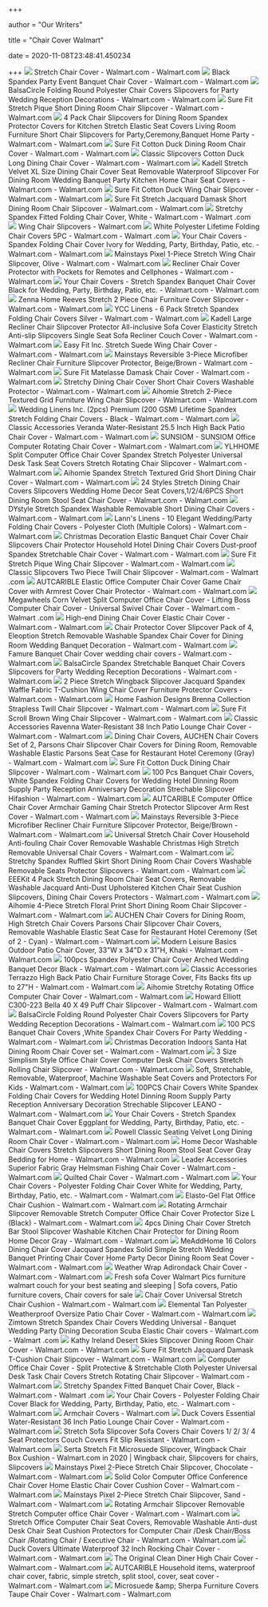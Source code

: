 +++
        
author = "Our Writers"
        
title = "Chair Cover Walmart"
        
date = 2020-11-08T23:48:41.450234
        
+++
[ ![](https://i5.walmartimages.com/asr/1de25cb2-aef7-4944-8260-6927b5de94f6_1.123033b3e51758014167aa2e25844462.jpeg?odnWidth=612&odnHeight=612&odnBg=ffffff)](https://i5.walmartimages.com/asr/1de25cb2-aef7-4944-8260-6927b5de94f6_1.123033b3e51758014167aa2e25844462.jpeg?odnWidth=612&odnHeight=612&odnBg=ffffff) Stretch Chair Cover - Walmart.com - Walmart.com
[ ![](https://i5.walmartimages.com/asr/54abedeb-b133-436d-b5a9-0605bf699c95_1.0d9ac953f4e8aee306abf02df079e971.jpeg?odnWidth=612&odnHeight=612&odnBg=ffffff)](https://i5.walmartimages.com/asr/54abedeb-b133-436d-b5a9-0605bf699c95_1.0d9ac953f4e8aee306abf02df079e971.jpeg?odnWidth=612&odnHeight=612&odnBg=ffffff) Black Spandex Party Event Banquet Chair Cover - Walmart.com - Walmart.com
[ ![](https://i5.walmartimages.com/asr/ab131231-1c42-4d7c-8d82-4df8a8046520_1.6241b15dd4015799d64467e387f0cb7c.jpeg)](https://i5.walmartimages.com/asr/ab131231-1c42-4d7c-8d82-4df8a8046520_1.6241b15dd4015799d64467e387f0cb7c.jpeg) BalsaCircle Folding Round Polyester Chair Covers Slipcovers for Party  Wedding Reception Decorations - Walmart.com - Walmart.com
[ ![](https://i5.walmartimages.com/asr/5b624e6a-fef8-4d07-8c6f-897ca5d87d93_1.320530cfc26dce543b87dd7d69d2291d.jpeg)](https://i5.walmartimages.com/asr/5b624e6a-fef8-4d07-8c6f-897ca5d87d93_1.320530cfc26dce543b87dd7d69d2291d.jpeg) Sure Fit Stretch Pique Short Dining Room Chair Slipcover - Walmart.com -  Walmart.com
[ ![](https://i5.walmartimages.com/asr/63ea1d91-0dc0-460c-85bf-af9f5eeda047_1.1622bd417a326d264adcebd3ab425220.png?odnWidth=612&odnHeight=612&odnBg=ffffff)](https://i5.walmartimages.com/asr/63ea1d91-0dc0-460c-85bf-af9f5eeda047_1.1622bd417a326d264adcebd3ab425220.png?odnWidth=612&odnHeight=612&odnBg=ffffff) 4 Pack Chair Slipcovers for Dining Room Spandex Protector Covers for  Kitchen Stretch Elastic Seat Covers Living Room Furniture Short Chair  Slipcovers for Party,Ceremony,Banquet Home Party - Walmart.com - Walmart.com
[ ![](https://i5.walmartimages.com/asr/ec8db8a9-ac83-4b47-aca6-2eddbcebdf75_1.e173542e4a6a07896649a35d32c36cae.jpeg?odnWidth=612&odnHeight=612&odnBg=ffffff)](https://i5.walmartimages.com/asr/ec8db8a9-ac83-4b47-aca6-2eddbcebdf75_1.e173542e4a6a07896649a35d32c36cae.jpeg?odnWidth=612&odnHeight=612&odnBg=ffffff) Sure Fit Cotton Duck Dining Room Chair Cover - Walmart.com - Walmart.com
[ ![](https://i5.walmartimages.com/asr/528792b2-98e4-4ba3-bac1-aee61e29a569_1.7dc2df23a1e37b088639cc8de17cc2e1.jpeg?odnWidth=612&odnHeight=612&odnBg=ffffff)](https://i5.walmartimages.com/asr/528792b2-98e4-4ba3-bac1-aee61e29a569_1.7dc2df23a1e37b088639cc8de17cc2e1.jpeg?odnWidth=612&odnHeight=612&odnBg=ffffff) Classic Slipcovers Cotton Duck Long Dining Chair Cover - Walmart.com -  Walmart.com
[ ![](https://i5.walmartimages.com/asr/044fb2dd-9d4c-46c6-87e1-3c20dc17ca9b_1.08bb2a8ed5fce762ebf0a15927e04082.jpeg?odnWidth=612&odnHeight=612&odnBg=ffffff)](https://i5.walmartimages.com/asr/044fb2dd-9d4c-46c6-87e1-3c20dc17ca9b_1.08bb2a8ed5fce762ebf0a15927e04082.jpeg?odnWidth=612&odnHeight=612&odnBg=ffffff) Kadell Stretch Velvet XL Size Dining Chair Cover Seat Removable Waterproof  Slipcover For Dining Room Wedding Banquet Party Kitchen Home Chair Seat  Covers - Walmart.com - Walmart.com
[ ![](https://i5.walmartimages.com/asr/a9e48745-b1e3-4d3d-bee5-9a3d72a0b3fc_1.f5f1e8deafb5ae759c409abdb7b26670.jpeg)](https://i5.walmartimages.com/asr/a9e48745-b1e3-4d3d-bee5-9a3d72a0b3fc_1.f5f1e8deafb5ae759c409abdb7b26670.jpeg) Sure Fit Cotton Duck Wing Chair Slipcover - Walmart.com - Walmart.com
[ ![](https://i5.walmartimages.com/asr/c5f16e2e-a4f9-457e-8849-917114079b0a_1.012ec423f0b42285fc7700bd10281595.jpeg)](https://i5.walmartimages.com/asr/c5f16e2e-a4f9-457e-8849-917114079b0a_1.012ec423f0b42285fc7700bd10281595.jpeg) Sure Fit Stretch Jacquard Damask Short Dining Room Chair Slipcover - Walmart.com  - Walmart.com
[ ![](https://i5.walmartimages.com/asr/04944344-6352-4bca-8e17-8010bee780f1_1.bd2a4ce9571486cab4b6c81d009d7d8c.jpeg?odnWidth=612&odnHeight=612&odnBg=ffffff)](https://i5.walmartimages.com/asr/04944344-6352-4bca-8e17-8010bee780f1_1.bd2a4ce9571486cab4b6c81d009d7d8c.jpeg?odnWidth=612&odnHeight=612&odnBg=ffffff) Stretchy Spandex Fitted Folding Chair Cover, White - Walmart.com - Walmart .com
[ ![](https://i5.walmartimages.com/asr/7e90248e-ea48-45e2-8f49-ecebf612b74e_1.7a059fe6f490ea4483709c9458bf6b5e.jpeg)](https://i5.walmartimages.com/asr/7e90248e-ea48-45e2-8f49-ecebf612b74e_1.7a059fe6f490ea4483709c9458bf6b5e.jpeg) Wing Chair Slipcovers - Walmart.com
[ ![](https://i5.walmartimages.com/asr/03b5a375-8a7e-41eb-8766-8a057192ed07_1.7f160b292b6d4dba268e31ed14c0e95e.jpeg?odnWidth=612&odnHeight=612&odnBg=ffffff)](https://i5.walmartimages.com/asr/03b5a375-8a7e-41eb-8766-8a057192ed07_1.7f160b292b6d4dba268e31ed14c0e95e.jpeg?odnWidth=612&odnHeight=612&odnBg=ffffff) White Polyester Lifetime Folding Chair Covers 5PC - Walmart.com - Walmart .com
[ ![](https://i5.walmartimages.com/asr/7825c8cd-2d82-4a6a-9fca-242cc42a3878_1.b2abaa61e4c42d413ecd1ab0e188f5ed.jpeg?odnWidth=612&odnHeight=612&odnBg=ffffff)](https://i5.walmartimages.com/asr/7825c8cd-2d82-4a6a-9fca-242cc42a3878_1.b2abaa61e4c42d413ecd1ab0e188f5ed.jpeg?odnWidth=612&odnHeight=612&odnBg=ffffff) Your Chair Covers - Spandex Folding Chair Cover Ivory for Wedding, Party,  Birthday, Patio, etc. - Walmart.com - Walmart.com
[ ![](https://i5.walmartimages.com/asr/67a35469-900d-42aa-a17f-23a4b6c146b3_1.6f6240e7143a32a4cd9e67b84c4a5e95.jpeg?odnWidth=612&odnHeight=612&odnBg=ffffff)](https://i5.walmartimages.com/asr/67a35469-900d-42aa-a17f-23a4b6c146b3_1.6f6240e7143a32a4cd9e67b84c4a5e95.jpeg?odnWidth=612&odnHeight=612&odnBg=ffffff) Mainstays Pixel 1-Piece Stretch Wing Chair Slipcover, Olive - Walmart.com -  Walmart.com
[ ![](https://i5.walmartimages.com/asr/879e671c-d05f-4477-b704-37a53f5ff007_1.2cb05b9b98e710e7e3e9eed3c9670f19.jpeg?odnWidth=612&odnHeight=612&odnBg=ffffff)](https://i5.walmartimages.com/asr/879e671c-d05f-4477-b704-37a53f5ff007_1.2cb05b9b98e710e7e3e9eed3c9670f19.jpeg?odnWidth=612&odnHeight=612&odnBg=ffffff) Recliner Chair Cover Protector with Pockets for Remotes and Cellphones -  Walmart.com - Walmart.com
[ ![](https://i5.walmartimages.com/asr/6ae8d0cb-5ba1-4caa-9b72-bcb37ce9bb71_1.5c6bc155b986e22d89bcf3e73306306c.jpeg?odnWidth=612&odnHeight=612&odnBg=ffffff)](https://i5.walmartimages.com/asr/6ae8d0cb-5ba1-4caa-9b72-bcb37ce9bb71_1.5c6bc155b986e22d89bcf3e73306306c.jpeg?odnWidth=612&odnHeight=612&odnBg=ffffff) Your Chair Covers - Stretch Spandex Banquet Chair Cover Black for Wedding,  Party, Birthday, Patio, etc. - Walmart.com - Walmart.com
[ ![](https://i5.walmartimages.com/asr/1b9966cd-59d9-49f3-a1a2-b40761346e69_1.ff60b4d0e7931ef951216a6940495d9a.jpeg?odnWidth=612&odnHeight=612&odnBg=ffffff)](https://i5.walmartimages.com/asr/1b9966cd-59d9-49f3-a1a2-b40761346e69_1.ff60b4d0e7931ef951216a6940495d9a.jpeg?odnWidth=612&odnHeight=612&odnBg=ffffff) Zenna Home Reeves Stretch 2 Piece Chair Furniture Cover Slipcover - Walmart.com  - Walmart.com
[ ![](https://i5.walmartimages.com/asr/47cb3635-59f4-47a7-81c4-b86ca597942d_1.1279b071946eacb7d085afd9efa0c6a8.jpeg?odnWidth=612&odnHeight=612&odnBg=ffffff)](https://i5.walmartimages.com/asr/47cb3635-59f4-47a7-81c4-b86ca597942d_1.1279b071946eacb7d085afd9efa0c6a8.jpeg?odnWidth=612&odnHeight=612&odnBg=ffffff) YCC Linens - 6 Pack Stretch Spandex Folding Chair Covers Silver - Walmart.com  - Walmart.com
[ ![](https://i5.walmartimages.com/asr/b48bd899-7d08-45fa-bc2a-37e03ab3dbf7_1.6884b94433bd51dafa3a4bdfb6d3bb23.jpeg?odnWidth=612&odnHeight=612&odnBg=ffffff)](https://i5.walmartimages.com/asr/b48bd899-7d08-45fa-bc2a-37e03ab3dbf7_1.6884b94433bd51dafa3a4bdfb6d3bb23.jpeg?odnWidth=612&odnHeight=612&odnBg=ffffff) Kadell Large Recliner Chair Slipcover Protector All-inclusive Sofa Cover  Elasticity Stretch Anti-slip Slipcovers Single Seat Sofa Recliner Couch  Cover - Walmart.com - Walmart.com
[ ![](https://i5.walmartimages.com/asr/56def5f2-7f2a-4178-b982-bd83a0a2f01d_1.812bd90f794a2512b44f7fdeaea819a1.jpeg?odnWidth=612&odnHeight=612&odnBg=ffffff)](https://i5.walmartimages.com/asr/56def5f2-7f2a-4178-b982-bd83a0a2f01d_1.812bd90f794a2512b44f7fdeaea819a1.jpeg?odnWidth=612&odnHeight=612&odnBg=ffffff) Easy Fit Inc. Stretch Suede Wing Chair Cover - Walmart.com - Walmart.com
[ ![](https://i5.walmartimages.com/asr/087541f6-b16d-4966-8a36-13e1f228f5e7_1.9b30a397962527fa3de848c9f96ecc65.jpeg)](https://i5.walmartimages.com/asr/087541f6-b16d-4966-8a36-13e1f228f5e7_1.9b30a397962527fa3de848c9f96ecc65.jpeg) Mainstays Reversible 3-Piece Microfiber Recliner Chair Furniture Slipcover  Protector, Beige/Brown - Walmart.com - Walmart.com
[ ![](https://i5.walmartimages.com/asr/da6431ac-d873-4d60-ad33-447b6e8a0f61_1.734e97e5040e141fe23866c8c4e7d160.jpeg?odnWidth=612&odnHeight=612&odnBg=ffffff)](https://i5.walmartimages.com/asr/da6431ac-d873-4d60-ad33-447b6e8a0f61_1.734e97e5040e141fe23866c8c4e7d160.jpeg?odnWidth=612&odnHeight=612&odnBg=ffffff) Sure Fit Matelasse Damask Chair Cover - Walmart.com - Walmart.com
[ ![](https://i5.walmartimages.com/asr/adb00e7b-86e9-4c32-9db7-2a1b91cd6199_1.897c600212615c4703541865457c9071.jpeg?odnWidth=612&odnHeight=612&odnBg=ffffff)](https://i5.walmartimages.com/asr/adb00e7b-86e9-4c32-9db7-2a1b91cd6199_1.897c600212615c4703541865457c9071.jpeg?odnWidth=612&odnHeight=612&odnBg=ffffff) Stretchy Dining Chair Cover Short Chair Covers Washable Protector - Walmart.com  - Walmart.com
[ ![](https://i5.walmartimages.com/asr/1254cdb1-ea52-4fd7-98e6-fb39a17a73cd.3ad0fa5d171b6ba6aba563794078c4cd.jpeg?odnWidth=612&odnHeight=612&odnBg=ffffff)](https://i5.walmartimages.com/asr/1254cdb1-ea52-4fd7-98e6-fb39a17a73cd.3ad0fa5d171b6ba6aba563794078c4cd.jpeg?odnWidth=612&odnHeight=612&odnBg=ffffff) Aihomie Stretch 2-Piece Textured Grid Furniture Wing Chair Slipcover -  Walmart.com - Walmart.com
[ ![](https://i5.walmartimages.com/asr/bdd4fc51-a138-4c2c-85ab-c89d072e2aec_1.24271dbe2c65efacc4ed7e0c5238ac8f.jpeg?odnWidth=612&odnHeight=612&odnBg=ffffff)](https://i5.walmartimages.com/asr/bdd4fc51-a138-4c2c-85ab-c89d072e2aec_1.24271dbe2c65efacc4ed7e0c5238ac8f.jpeg?odnWidth=612&odnHeight=612&odnBg=ffffff) Wedding Linens Inc. (2pcs) Premium (200 GSM) Lifetime Spandex Stretch  Folding Chair Covers - Black - Walmart.com - Walmart.com
[ ![](https://i5.walmartimages.com/asr/ff484ec7-04c2-46d6-810a-06b02090a267.4ab2e7f544ff5f4de340d3528bffd96b.jpeg?odnWidth=612&odnHeight=612&odnBg=ffffff)](https://i5.walmartimages.com/asr/ff484ec7-04c2-46d6-810a-06b02090a267.4ab2e7f544ff5f4de340d3528bffd96b.jpeg?odnWidth=612&odnHeight=612&odnBg=ffffff) Classic Accessories Veranda Water-Resistant 25.5 Inch High Back Patio Chair  Cover - Walmart.com - Walmart.com
[ ![](https://i5.walmartimages.com/asr/ed44cec1-b2f7-46ee-a9b6-afc30d44639e.cf627b48a447281ee313cdac3b417b74.jpeg?odnWidth=612&odnHeight=612&odnBg=ffffff)](https://i5.walmartimages.com/asr/ed44cec1-b2f7-46ee-a9b6-afc30d44639e.cf627b48a447281ee313cdac3b417b74.jpeg?odnWidth=612&odnHeight=612&odnBg=ffffff) SUNSIOM - SUNSIOM Office Computer Rotating Chair Cover - Walmart.com -  Walmart.com
[ ![](https://i5.walmartimages.com/asr/fd59d54a-e8f7-4ee5-b04c-d0a4a2eb4d01.1d63563cdcfc566b0881533d1fd8d36c.jpeg?odnWidth=612&odnHeight=612&odnBg=ffffff)](https://i5.walmartimages.com/asr/fd59d54a-e8f7-4ee5-b04c-d0a4a2eb4d01.1d63563cdcfc566b0881533d1fd8d36c.jpeg?odnWidth=612&odnHeight=612&odnBg=ffffff) YLHHOME Split Computer Office Chair Cover Spandex Stretch Polyester  Universal Desk Task Seat Covers Stretch Rotating Chair Slipcover - Walmart.com  - Walmart.com
[ ![](https://i5.walmartimages.com/asr/c06d6327-f4af-4ec1-a21b-d8095fe28e85.58dcbb89e199f2c89845c5cc039c0ad5.jpeg?odnWidth=612&odnHeight=612&odnBg=ffffff)](https://i5.walmartimages.com/asr/c06d6327-f4af-4ec1-a21b-d8095fe28e85.58dcbb89e199f2c89845c5cc039c0ad5.jpeg?odnWidth=612&odnHeight=612&odnBg=ffffff) Aihomie Spandex Stretch Textured Grid Short Dining Chair Cover - Walmart.com  - Walmart.com
[ ![](https://i5.walmartimages.com/asr/af638491-af88-4e56-a52d-2d689b7bce8f.e3c84946c631c8c002a5c29ab5ade694.jpeg?odnWidth=612&odnHeight=612&odnBg=ffffff)](https://i5.walmartimages.com/asr/af638491-af88-4e56-a52d-2d689b7bce8f.e3c84946c631c8c002a5c29ab5ade694.jpeg?odnWidth=612&odnHeight=612&odnBg=ffffff) 24 Styles Stretch Dining Chair Covers Slipcovers Wedding Home Decor Seat  Covers,1/2/4/6PCS Short Dining Room Stool Seat Chair Cover - Walmart.com -  Walmart.com
[ ![](https://i5.walmartimages.com/asr/a544ddc1-c48b-4ee7-83f5-7732b8d9b677.23a017e22b9d1130b2a67ae92f8567bf.jpeg?odnWidth=612&odnHeight=612&odnBg=ffffff)](https://i5.walmartimages.com/asr/a544ddc1-c48b-4ee7-83f5-7732b8d9b677.23a017e22b9d1130b2a67ae92f8567bf.jpeg?odnWidth=612&odnHeight=612&odnBg=ffffff) DYstyle Stretch Spandex Washable Removable Short Dining Chair Covers -  Walmart.com - Walmart.com
[ ![](https://i5.walmartimages.com/asr/67226aa3-c909-4fba-9d3d-aeaa51614718.29ad7d7efe776a8ccf397f079d6e8aac.jpeg?odnWidth=612&odnHeight=612&odnBg=ffffff)](https://i5.walmartimages.com/asr/67226aa3-c909-4fba-9d3d-aeaa51614718.29ad7d7efe776a8ccf397f079d6e8aac.jpeg?odnWidth=612&odnHeight=612&odnBg=ffffff) Lann's Linens - 10 Elegant Wedding/Party Folding Chair Covers - Polyester  Cloth (Multiple Colors) - Walmart.com - Walmart.com
[ ![](https://i5.walmartimages.com/asr/91b96156-48cd-4ba5-93f9-9c0bbb4a5946_1.e64a828454ffa5f41c5d377ea8c1ab49.jpeg?odnWidth=612&odnHeight=612&odnBg=ffffff)](https://i5.walmartimages.com/asr/91b96156-48cd-4ba5-93f9-9c0bbb4a5946_1.e64a828454ffa5f41c5d377ea8c1ab49.jpeg?odnWidth=612&odnHeight=612&odnBg=ffffff) Christmas Decoration Elastic Banquet Chair Cover Chair Slipcovers Chair  Protector Household Hotel Dining Chair Covers Dust-proof Spandex  Stretchable Chair Cover - Walmart.com - Walmart.com
[ ![](https://i5.walmartimages.com/asr/70154e57-82f7-4c9d-9379-f4d4b16152be_1.d050abba4ab056dd43e51808fc389fde.jpeg?odnWidth=612&odnHeight=612&odnBg=ffffff)](https://i5.walmartimages.com/asr/70154e57-82f7-4c9d-9379-f4d4b16152be_1.d050abba4ab056dd43e51808fc389fde.jpeg?odnWidth=612&odnHeight=612&odnBg=ffffff) Sure Fit Stretch Pique Wing Chair Slipcover - Walmart.com - Walmart.com
[ ![](https://i5.walmartimages.com/asr/468f0a6a-d798-4ace-99c9-92cc7f48c904_1.7f95464895d4bc0c65a067b61d63953f.jpeg?odnWidth=612&odnHeight=612&odnBg=ffffff)](https://i5.walmartimages.com/asr/468f0a6a-d798-4ace-99c9-92cc7f48c904_1.7f95464895d4bc0c65a067b61d63953f.jpeg?odnWidth=612&odnHeight=612&odnBg=ffffff) Classic Slipcovers Two Piece Twill Chair Slipcover - Walmart.com - Walmart .com
[ ![](https://i5.walmartimages.com/asr/28a9c94c-3ef8-4169-ae72-c6a3824a8666_1.35e687140008892551def78ceaeb19d3.jpeg?odnWidth=612&odnHeight=612&odnBg=ffffff)](https://i5.walmartimages.com/asr/28a9c94c-3ef8-4169-ae72-c6a3824a8666_1.35e687140008892551def78ceaeb19d3.jpeg?odnWidth=612&odnHeight=612&odnBg=ffffff) AUTCARIBLE Elastic Office Computer Chair Cover Game Chair Cover with  Armrest Cover Chair Protector - Walmart.com - Walmart.com
[ ![](https://i5.walmartimages.com/asr/65f08ad8-62d1-4979-b920-6298bdb26aa1.6d4013113bf4a9e4397ef3f1824efacd.jpeg?odnWidth=612&odnHeight=612&odnBg=ffffff)](https://i5.walmartimages.com/asr/65f08ad8-62d1-4979-b920-6298bdb26aa1.6d4013113bf4a9e4397ef3f1824efacd.jpeg?odnWidth=612&odnHeight=612&odnBg=ffffff) Megawheels Corn Velvet Split Computer Office Chair Cover - Lifting Boss  Computer Chair Cover - Universal Swivel Chair Cover - Walmart.com - Walmart .com
[ ![](https://i5.walmartimages.com/asr/17aa6509-fd0c-47b5-bb92-9a19a216949f.458b763b8e86ee92ee8ca7599dd800cc.jpeg?odnWidth=612&odnHeight=612&odnBg=ffffff)](https://i5.walmartimages.com/asr/17aa6509-fd0c-47b5-bb92-9a19a216949f.458b763b8e86ee92ee8ca7599dd800cc.jpeg?odnWidth=612&odnHeight=612&odnBg=ffffff) High-end Dining Chair Cover Elastic Chair Cover - Walmart.com - Walmart.com
[ ![](https://i5.walmartimages.com/asr/5a74dd9b-3c89-44c8-9a2c-904b7accce13_1.9e11bf38b9e85231c217b07f2f4c90f1.jpeg?odnWidth=612&odnHeight=612&odnBg=ffffff)](https://i5.walmartimages.com/asr/5a74dd9b-3c89-44c8-9a2c-904b7accce13_1.9e11bf38b9e85231c217b07f2f4c90f1.jpeg?odnWidth=612&odnHeight=612&odnBg=ffffff) Chair Protector Cover Slipcover Pack of 4, Eleoption Stretch Removable  Washable Spandex Chair Cover for Dining Room Wedding Banquet Decoration -  Walmart.com - Walmart.com
[ ![](https://i5.walmartimages.com/asr/1c6bb786-f4d5-464a-a38c-b995f9a69327_1.e5d4a44dfbcd60735705ffedf9b75fd1.jpeg?odnWidth=612&odnHeight=612&odnBg=ffffff)](https://i5.walmartimages.com/asr/1c6bb786-f4d5-464a-a38c-b995f9a69327_1.e5d4a44dfbcd60735705ffedf9b75fd1.jpeg?odnWidth=612&odnHeight=612&odnBg=ffffff) Famure Banquet Chair Cover wedding chair covers - Walmart.com - Walmart.com
[ ![](https://i5.walmartimages.com/asr/a5aeecb1-d268-4ed5-8e53-56baeaa53f48_1.b1882bc10a90649dfa06d7481fbca58b.jpeg?odnWidth=612&odnHeight=612&odnBg=ffffff)](https://i5.walmartimages.com/asr/a5aeecb1-d268-4ed5-8e53-56baeaa53f48_1.b1882bc10a90649dfa06d7481fbca58b.jpeg?odnWidth=612&odnHeight=612&odnBg=ffffff) BalsaCircle Spandex Stretchable Banquet Chair Covers Slipcovers for Party  Wedding Reception Decorations - Walmart.com - Walmart.com
[ ![](https://i5.walmartimages.com/asr/c699d003-e7b1-43a8-a9b0-f997c97f8cff_1.b968c8f1d439efd017374bc536767f36.jpeg?odnWidth=612&odnHeight=612&odnBg=ffffff)](https://i5.walmartimages.com/asr/c699d003-e7b1-43a8-a9b0-f997c97f8cff_1.b968c8f1d439efd017374bc536767f36.jpeg?odnWidth=612&odnHeight=612&odnBg=ffffff) 2 Piece Stretch Wingback Slipcover Jacquard Spandex Waffle Fabric T-Cushion  Wing Chair Cover Furniture Protector Covers - Walmart.com - Walmart.com
[ ![](https://i5.walmartimages.com/asr/8f7fbd73-3534-42c2-ad07-3cc56c49ca6e_1.a829d8b63b7364775f67058a8b2b6ff8.jpeg?odnWidth=612&odnHeight=612&odnBg=ffffff)](https://i5.walmartimages.com/asr/8f7fbd73-3534-42c2-ad07-3cc56c49ca6e_1.a829d8b63b7364775f67058a8b2b6ff8.jpeg?odnWidth=612&odnHeight=612&odnBg=ffffff) Home Fashion Designs Brenna Collection Strapless Twill Chair Slipcover -  Walmart.com - Walmart.com
[ ![](https://i5.walmartimages.com/asr/569e4e7b-4415-4e37-afeb-da13e6d38234_1.5d4e36ec5a32bed985543cc4258a99b9.jpeg)](https://i5.walmartimages.com/asr/569e4e7b-4415-4e37-afeb-da13e6d38234_1.5d4e36ec5a32bed985543cc4258a99b9.jpeg) Sure Fit Scroll Brown Wing Chair Slipcover - Walmart.com - Walmart.com
[ ![](https://i5.walmartimages.com/asr/18edf2c3-277b-41ea-a1f7-b7388fe81bd9_1.d9ae558a7cb79517ddc8c9dd136b6307.jpeg)](https://i5.walmartimages.com/asr/18edf2c3-277b-41ea-a1f7-b7388fe81bd9_1.d9ae558a7cb79517ddc8c9dd136b6307.jpeg) Classic Accessories Ravenna Water-Resistant 38 Inch Patio Lounge Chair Cover  - Walmart.com - Walmart.com
[ ![](https://i5.walmartimages.com/asr/0f768863-2f62-4f3f-b58d-2a177098943f_1.c094b7413249606d975ae3ff7f3c3c16.jpeg?odnWidth=612&odnHeight=612&odnBg=ffffff)](https://i5.walmartimages.com/asr/0f768863-2f62-4f3f-b58d-2a177098943f_1.c094b7413249606d975ae3ff7f3c3c16.jpeg?odnWidth=612&odnHeight=612&odnBg=ffffff) Dining Chair Covers, AUCHEN Chair Covers Set of 2, Parsons Chair Slipcover  Chair Covers for Dining Room, Removable Washable Elastic Parsons Seat Case  for Restaurant Hotel Ceremony (Gray) - Walmart.com - Walmart.com
[ ![](https://i5.walmartimages.com/asr/6280b003-96b9-449a-9715-1378d269d8c6_1.a0e913ee4ddd874e46156677be46cd2b.jpeg?odnWidth=612&odnHeight=612&odnBg=ffffff)](https://i5.walmartimages.com/asr/6280b003-96b9-449a-9715-1378d269d8c6_1.a0e913ee4ddd874e46156677be46cd2b.jpeg?odnWidth=612&odnHeight=612&odnBg=ffffff) Sure Fit Cotton Duck Dining Chair Slipcover - Walmart.com - Walmart.com
[ ![](https://i5.walmartimages.com/asr/62cc3a25-280c-471b-9826-ae73d0e4ee34.3b7c5c767615bb52aa5f077ceda2d74a.jpeg?odnWidth=612&odnHeight=612&odnBg=ffffff)](https://i5.walmartimages.com/asr/62cc3a25-280c-471b-9826-ae73d0e4ee34.3b7c5c767615bb52aa5f077ceda2d74a.jpeg?odnWidth=612&odnHeight=612&odnBg=ffffff) 100 Pcs Banquet Chair Covers, White Spandex Folding Chair Covers for  Wedding Hotel Dinning Room Supply Party Reception Anniversary Decoration  Strechable Slipcover Hifashion - Walmart.com - Walmart.com
[ ![](https://i5.walmartimages.com/asr/55e9bd58-38af-4a71-bc0b-daf7907a8dfe.901e27147003f39d708cb791858d434d.jpeg?odnWidth=612&odnHeight=612&odnBg=ffffff)](https://i5.walmartimages.com/asr/55e9bd58-38af-4a71-bc0b-daf7907a8dfe.901e27147003f39d708cb791858d434d.jpeg?odnWidth=612&odnHeight=612&odnBg=ffffff) AUTCARIBLE Computer Office Chair Cover Armchair Gaming Chair Stretch  Protector Slipcover Arm Rest Cover - Walmart.com - Walmart.com
[ ![](https://i5.walmartimages.com/asr/f8310392-b872-4951-95de-8670e3947b9a_1.6120d2c3872d05b105ddebb030061005.jpeg)](https://i5.walmartimages.com/asr/f8310392-b872-4951-95de-8670e3947b9a_1.6120d2c3872d05b105ddebb030061005.jpeg) Mainstays Reversible 3-Piece Microfiber Recliner Chair Furniture Slipcover  Protector, Beige/Brown - Walmart.com - Walmart.com
[ ![](https://i5.walmartimages.com/asr/6fa3f92b-105d-4ea1-9245-f71b50f02a7e.b7385ed1d48d37f57e40b645f0bbf9b7.jpeg?odnWidth=612&odnHeight=612&odnBg=ffffff)](https://i5.walmartimages.com/asr/6fa3f92b-105d-4ea1-9245-f71b50f02a7e.b7385ed1d48d37f57e40b645f0bbf9b7.jpeg?odnWidth=612&odnHeight=612&odnBg=ffffff) Universal Stretch Chair Cover Household Anti-fouling Chair Cover Removable  Washable Christmas High Stretch Removable Universal Chair Covers - Walmart.com  - Walmart.com
[ ![](https://i5.walmartimages.com/asr/79c478b5-1ecc-4e1f-96da-ecdfee626c97_1.985bdc96026ebc255ffa535a4f0c0405.jpeg?odnWidth=612&odnHeight=612&odnBg=ffffff)](https://i5.walmartimages.com/asr/79c478b5-1ecc-4e1f-96da-ecdfee626c97_1.985bdc96026ebc255ffa535a4f0c0405.jpeg?odnWidth=612&odnHeight=612&odnBg=ffffff) Stretchy Spandex Ruffled Skirt Short Dining Room Chair Covers Washable  Removable Seats Protector Slipcovers - Walmart.com - Walmart.com
[ ![](https://i5.walmartimages.com/asr/3cbd4ae8-c84c-431e-b0f4-de7b828a6ff5.91a844199d9b36c8b53ed45eba5aa110.jpeg?odnWidth=612&odnHeight=612&odnBg=ffffff)](https://i5.walmartimages.com/asr/3cbd4ae8-c84c-431e-b0f4-de7b828a6ff5.91a844199d9b36c8b53ed45eba5aa110.jpeg?odnWidth=612&odnHeight=612&odnBg=ffffff) EEEKit 4 Pack Stretch Dining Room Chair Seat Covers, Removable Washable  Jacquard Anti-Dust Upholstered Kitchen Chair Seat Cushion Slipcovers,  Dining Chair Covers Protectors - Walmart.com - Walmart.com
[ ![](https://i5.walmartimages.com/asr/84f6b053-c3f6-491d-8837-7ef44eec1e97.32a6564e91c763ff46fc94c93d7afe28.jpeg?odnWidth=612&odnHeight=612&odnBg=ffffff)](https://i5.walmartimages.com/asr/84f6b053-c3f6-491d-8837-7ef44eec1e97.32a6564e91c763ff46fc94c93d7afe28.jpeg?odnWidth=612&odnHeight=612&odnBg=ffffff) Aihomie 4-Piece Stretch Floral Print Short Dining Room Chair Slipcover -  Walmart.com - Walmart.com
[ ![](https://i5.walmartimages.com/asr/09dd359c-b93f-4405-a2ff-d1877fc9f7e6_1.b4f3915091bd9c57c3f2e09e45fca949.jpeg?odnWidth=612&odnHeight=612&odnBg=ffffff)](https://i5.walmartimages.com/asr/09dd359c-b93f-4405-a2ff-d1877fc9f7e6_1.b4f3915091bd9c57c3f2e09e45fca949.jpeg?odnWidth=612&odnHeight=612&odnBg=ffffff) AUCHEN Chair Covers for Dining Room, High Stretch Chair Covers Parsons Chair  Slipcover Chair Covers, Removable Washable Elastic Seat Case for Restaurant  Hotel Ceremony (Set of 2 - Cyan) - Walmart.com - Walmart.com
[ ![](https://i5.walmartimages.com/asr/f63e67ec-ce00-4ff2-a6cc-46e42e0a3598.5fa51d3a6dc35bed6031031f4bed7898.jpeg?odnWidth=612&odnHeight=612&odnBg=ffffff)](https://i5.walmartimages.com/asr/f63e67ec-ce00-4ff2-a6cc-46e42e0a3598.5fa51d3a6dc35bed6031031f4bed7898.jpeg?odnWidth=612&odnHeight=612&odnBg=ffffff) Modern Leisure Basics Outdoor Patio Chair Cover, 33"W x 34"D x 31"H, Khaki  - Walmart.com - Walmart.com
[ ![](https://i5.walmartimages.com/asr/50476404-31c0-4abd-b57a-a731378f65d3_1.3ea2d787db2ca4418b8c1b1b4b3ce702.jpeg?odnWidth=612&odnHeight=612&odnBg=ffffff)](https://i5.walmartimages.com/asr/50476404-31c0-4abd-b57a-a731378f65d3_1.3ea2d787db2ca4418b8c1b1b4b3ce702.jpeg?odnWidth=612&odnHeight=612&odnBg=ffffff) 100pcs Spandex Polyester Chair Cover Arched Wedding Banquet Decor Black -  Walmart.com - Walmart.com
[ ![](https://i5.walmartimages.com/asr/ea70ef9c-6fc6-48ed-bd66-345f6ca6d852_1.fedf4ce1da04c24665f93f2c8eb58d2f.jpeg?odnWidth=612&odnHeight=612&odnBg=ffffff)](https://i5.walmartimages.com/asr/ea70ef9c-6fc6-48ed-bd66-345f6ca6d852_1.fedf4ce1da04c24665f93f2c8eb58d2f.jpeg?odnWidth=612&odnHeight=612&odnBg=ffffff) Classic Accessories Terrazzo High Back Patio Chair Furniture Storage Cover,  Fits Backs fits up to 27"H - Walmart.com - Walmart.com
[ ![](https://i5.walmartimages.com/asr/71ea39db-f96b-4a0a-84dd-a924f01dc4c7.89fdacc246e76eb304eaad276588ef49.jpeg?odnWidth=612&odnHeight=612&odnBg=ffffff)](https://i5.walmartimages.com/asr/71ea39db-f96b-4a0a-84dd-a924f01dc4c7.89fdacc246e76eb304eaad276588ef49.jpeg?odnWidth=612&odnHeight=612&odnBg=ffffff) Aihomie Stretchy Rotating Office Computer Chair Cover - Walmart.com -  Walmart.com
[ ![](https://i5.walmartimages.com/asr/3df102cf-63a0-4396-ba2b-1f81699c7416_1.792d60ee02d58c2ecdc18f9d2a27fff7.jpeg?odnWidth=612&odnHeight=612&odnBg=ffffff)](https://i5.walmartimages.com/asr/3df102cf-63a0-4396-ba2b-1f81699c7416_1.792d60ee02d58c2ecdc18f9d2a27fff7.jpeg?odnWidth=612&odnHeight=612&odnBg=ffffff) Howard Elliott C300-223 Bella 40 X 49 Puff Chair Slipcover - Walmart.com -  Walmart.com
[ ![](https://i5.walmartimages.com/asr/cbed3085-7d01-4385-adab-828d6e68997e_1.bafc1738eb7eb46d98333f49a1f9b051.jpeg?odnWidth=612&odnHeight=612&odnBg=ffffff)](https://i5.walmartimages.com/asr/cbed3085-7d01-4385-adab-828d6e68997e_1.bafc1738eb7eb46d98333f49a1f9b051.jpeg?odnWidth=612&odnHeight=612&odnBg=ffffff) BalsaCircle Folding Round Polyester Chair Covers Slipcovers for Party  Wedding Reception Decorations - Walmart.com - Walmart.com
[ ![](https://i5.walmartimages.com/asr/370a20ac-018b-4721-8a8a-d2e1354753ad_1.1f2776f4c027bf4ac08c77ac4d4c88d6.jpeg)](https://i5.walmartimages.com/asr/370a20ac-018b-4721-8a8a-d2e1354753ad_1.1f2776f4c027bf4ac08c77ac4d4c88d6.jpeg) 100 PCS Banquet Chair Covers ,White Spandex Chair Covers For Party Wedding  - Walmart.com - Walmart.com
[ ![](https://i5.walmartimages.com/asr/a46a9e79-3db4-4edf-8fc8-cdab14fa5dbd_1.0c7cdb905eff9c5f619ca66eef95097a.jpeg?odnWidth=612&odnHeight=612&odnBg=ffffff)](https://i5.walmartimages.com/asr/a46a9e79-3db4-4edf-8fc8-cdab14fa5dbd_1.0c7cdb905eff9c5f619ca66eef95097a.jpeg?odnWidth=612&odnHeight=612&odnBg=ffffff) Christmas Decoration Indoors Santa Hat Dining Room Chair Cover set - Walmart.com  - Walmart.com
[ ![](https://i5.walmartimages.com/asr/307a1723-6425-49d5-9b92-96dfe75611fd.0fa680c023a8eb90979e0e5e0bf434c3.jpeg?odnWidth=612&odnHeight=612&odnBg=ffffff)](https://i5.walmartimages.com/asr/307a1723-6425-49d5-9b92-96dfe75611fd.0fa680c023a8eb90979e0e5e0bf434c3.jpeg?odnWidth=612&odnHeight=612&odnBg=ffffff) 3 Size Simplism Style Office Chair Cover Computer Desk Chair Covers Stretch  Rolling Chair Slipcover - Walmart.com - Walmart.com
[ ![](https://i5.walmartimages.com/asr/7a5f4681-2e79-4a71-8bdc-c584703bfbf3_1.bc445aa9deeeb2a4a9cb776bece1e10d.jpeg?odnWidth=612&odnHeight=612&odnBg=ffffff)](https://i5.walmartimages.com/asr/7a5f4681-2e79-4a71-8bdc-c584703bfbf3_1.bc445aa9deeeb2a4a9cb776bece1e10d.jpeg?odnWidth=612&odnHeight=612&odnBg=ffffff) Soft, Stretchable, Removable, Waterproof, Machine Washable Seat Covers and  Protectors For Kids - Walmart.com - Walmart.com
[ ![](https://i5.walmartimages.com/asr/b2c6e44d-c971-4298-b101-c3ae1fe01ed1_1.0397f6f7351286596af47e61160488a3.jpeg?odnWidth=612&odnHeight=612&odnBg=ffffff)](https://i5.walmartimages.com/asr/b2c6e44d-c971-4298-b101-c3ae1fe01ed1_1.0397f6f7351286596af47e61160488a3.jpeg?odnWidth=612&odnHeight=612&odnBg=ffffff) 100PCS Chair Covers White Spandex Folding Chair Covers for Wedding Hotel  Dinning Room Supply Party Reception Anniversary Decoration Strechable  Slipcover LEANO - Walmart.com - Walmart.com
[ ![](https://i5.walmartimages.com/asr/4d6ce279-5925-4a98-8629-bf74f1b400b4_1.5fa1ca193d540c031b477b00cd57b110.jpeg?odnWidth=612&odnHeight=612&odnBg=ffffff)](https://i5.walmartimages.com/asr/4d6ce279-5925-4a98-8629-bf74f1b400b4_1.5fa1ca193d540c031b477b00cd57b110.jpeg?odnWidth=612&odnHeight=612&odnBg=ffffff) Your Chair Covers - Stretch Spandex Banquet Chair Cover Eggplant for  Wedding, Party, Birthday, Patio, etc. - Walmart.com - Walmart.com
[ ![](https://i5.walmartimages.com/asr/593a625d-5931-463b-abc4-dd528628e4ea.f211383ad5bdf6505f66078332dda1e7.jpeg?odnWidth=612&odnHeight=612&odnBg=ffffff)](https://i5.walmartimages.com/asr/593a625d-5931-463b-abc4-dd528628e4ea.f211383ad5bdf6505f66078332dda1e7.jpeg?odnWidth=612&odnHeight=612&odnBg=ffffff) Powell Classic Seating Velvet Long Dining Room Chair Cover - Walmart.com -  Walmart.com
[ ![](https://i5.walmartimages.com/asr/44fb643c-23a7-482a-bd5e-ac6797e42a94.46a2a2311bbcb4fa2820765fcd9f58cb.jpeg?odnWidth=612&odnHeight=612&odnBg=ffffff)](https://i5.walmartimages.com/asr/44fb643c-23a7-482a-bd5e-ac6797e42a94.46a2a2311bbcb4fa2820765fcd9f58cb.jpeg?odnWidth=612&odnHeight=612&odnBg=ffffff) Home Decor Washable Chair Covers Stretch Slipcovers Short Dining Room Stool  Seat Cover Gray Bedding for Home - Walmart.com - Walmart.com
[ ![](https://i5.walmartimages.com/asr/b94aadfe-3652-4adf-b4da-4e15333ee12f_1.e413c67e05f70bc8ce658fd742e23431.jpeg?odnWidth=612&odnHeight=612&odnBg=ffffff)](https://i5.walmartimages.com/asr/b94aadfe-3652-4adf-b4da-4e15333ee12f_1.e413c67e05f70bc8ce658fd742e23431.jpeg?odnWidth=612&odnHeight=612&odnBg=ffffff) Leader Accessories Superior Fabric Gray Helmsman Fishing Chair Cover -  Walmart.com - Walmart.com
[ ![](https://i5.walmartimages.com/asr/acf0f07c-5567-4464-bbbc-79a21d776c2c_1.e22b3f9b96fb19c1b41033252a08f7c4.jpeg?odnWidth=612&odnHeight=612&odnBg=ffffff)](https://i5.walmartimages.com/asr/acf0f07c-5567-4464-bbbc-79a21d776c2c_1.e22b3f9b96fb19c1b41033252a08f7c4.jpeg?odnWidth=612&odnHeight=612&odnBg=ffffff) Quilted Chair Cover - Walmart.com - Walmart.com
[ ![](https://i5.walmartimages.com/asr/2c9f63f9-be0e-453a-8cfa-c778c5a8c81c_1.dd7d3470da589b657309ea45f60668aa.jpeg?odnWidth=612&odnHeight=612&odnBg=ffffff)](https://i5.walmartimages.com/asr/2c9f63f9-be0e-453a-8cfa-c778c5a8c81c_1.dd7d3470da589b657309ea45f60668aa.jpeg?odnWidth=612&odnHeight=612&odnBg=ffffff) Your Chair Covers - Polyester Folding Chair Cover White for Wedding, Party,  Birthday, Patio, etc. - Walmart.com - Walmart.com
[ ![](https://i5.walmartimages.com/asr/2c828a43-7858-479d-9677-02a01edc6562_1.e58aca1bc35a2818aa3d6daac2af6abc.jpeg?odnWidth=612&odnHeight=612&odnBg=ffffff)](https://i5.walmartimages.com/asr/2c828a43-7858-479d-9677-02a01edc6562_1.e58aca1bc35a2818aa3d6daac2af6abc.jpeg?odnWidth=612&odnHeight=612&odnBg=ffffff) Elasto-Gel Flat Office Chair Cushion - Walmart.com - Walmart.com
[ ![](https://i5.walmartimages.com/asr/ed105c9d-b9a0-465e-8009-0fd71d894f7d_1.d0c3a0e14fa6cda9f09efcf6675dba68.jpeg?odnWidth=612&odnHeight=612&odnBg=ffffff)](https://i5.walmartimages.com/asr/ed105c9d-b9a0-465e-8009-0fd71d894f7d_1.d0c3a0e14fa6cda9f09efcf6675dba68.jpeg?odnWidth=612&odnHeight=612&odnBg=ffffff) Rotating Armchair Slipcover Removable Stretch Computer Office Chair Cover  Protector Size L (Black) - Walmart.com - Walmart.com
[ ![](https://i5.walmartimages.com/asr/c5f24b08-876b-4e3f-97c4-a20972b6406e_1.b55679ce7c7f010e0866bec3eecaf94f.jpeg?odnWidth=612&odnHeight=612&odnBg=ffffff)](https://i5.walmartimages.com/asr/c5f24b08-876b-4e3f-97c4-a20972b6406e_1.b55679ce7c7f010e0866bec3eecaf94f.jpeg?odnWidth=612&odnHeight=612&odnBg=ffffff) 4pcs Dining Chair Cover Stretch Bar Stool Slipcover Washable Kitchen Chair  Protector for Dining Room Home Decor Gray - Walmart.com - Walmart.com
[ ![](https://i5.walmartimages.com/asr/0db907cb-f2ef-46b9-8225-237f4a6d3c87.8484e8e94a89e0492444ef4316adba7e.jpeg?odnWidth=612&odnHeight=612&odnBg=ffffff)](https://i5.walmartimages.com/asr/0db907cb-f2ef-46b9-8225-237f4a6d3c87.8484e8e94a89e0492444ef4316adba7e.jpeg?odnWidth=612&odnHeight=612&odnBg=ffffff) MeAddHome 16 Colors Dining Chair Cover Jacquard Spandex Solid Simple  Stretch Wedding Banquet Printing Chair Cover Home Party Decor Dining Room  Seat Cover - Walmart.com - Walmart.com
[ ![](https://i5.walmartimages.com/asr/ff0fabdd-d393-445c-b8b0-28ccd1eee0cd_1.dc448e157dca610f141fe16f0a4a81e4.jpeg?odnWidth=612&odnHeight=612&odnBg=ffffff)](https://i5.walmartimages.com/asr/ff0fabdd-d393-445c-b8b0-28ccd1eee0cd_1.dc448e157dca610f141fe16f0a4a81e4.jpeg?odnWidth=612&odnHeight=612&odnBg=ffffff) Weather Wrap Adirondack Chair Cover - Walmart.com - Walmart.com
[ ![](https://i.pinimg.com/originals/fb/84/2f/fb842f933a8b1734507a293f5ca73692.jpg)](https://i.pinimg.com/originals/fb/84/2f/fb842f933a8b1734507a293f5ca73692.jpg) Fresh sofa Cover Walmart Pics furniture walmart couch for your best seating  and sleeping | Sofa covers, Patio furniture covers, Chair covers for sale
[ ![](https://i5.walmartimages.com/asr/ae3d157d-1c77-4d21-8999-cf7c1960c964.369e6c6f22118e3f2b5bfb51ec93f618.jpeg?odnWidth=612&odnHeight=612&odnBg=ffffff)](https://i5.walmartimages.com/asr/ae3d157d-1c77-4d21-8999-cf7c1960c964.369e6c6f22118e3f2b5bfb51ec93f618.jpeg?odnWidth=612&odnHeight=612&odnBg=ffffff) Chair Cover Universal Stretch Chair Cushion - Walmart.com - Walmart.com
[ ![](https://i5.walmartimages.com/asr/926576dd-e441-4092-add9-2c4b6ceee329_1.a519f7714c907f54729ac53267b01701.jpeg?odnWidth=612&odnHeight=612&odnBg=ffffff)](https://i5.walmartimages.com/asr/926576dd-e441-4092-add9-2c4b6ceee329_1.a519f7714c907f54729ac53267b01701.jpeg?odnWidth=612&odnHeight=612&odnBg=ffffff) Elemental Tan Polyester Weatherproof Oversize Patio Chair Cover - Walmart.com  - Walmart.com
[ ![](https://i5.walmartimages.com/asr/735b12ee-b5ab-446c-9ce4-2a4640a30b12_1.cd42c5c8d06076e030d7976615a70a3b.jpeg?odnWidth=612&odnHeight=612&odnBg=ffffff)](https://i5.walmartimages.com/asr/735b12ee-b5ab-446c-9ce4-2a4640a30b12_1.cd42c5c8d06076e030d7976615a70a3b.jpeg?odnWidth=612&odnHeight=612&odnBg=ffffff) Zimtown Stretch Spandex Chair Covers Wedding Universal - Banquet Wedding  Party Dining Decoration Scuba Elastic Chair covers - Walmart.com - Walmart .com
[ ![](https://i5.walmartimages.com/asr/ae2ac5c9-d373-45dc-8823-c2725a5f7b47_3.a65812fe6496f84d69d68f28e3704f59.jpeg?odnWidth=612&odnHeight=612&odnBg=ffffff)](https://i5.walmartimages.com/asr/ae2ac5c9-d373-45dc-8823-c2725a5f7b47_3.a65812fe6496f84d69d68f28e3704f59.jpeg?odnWidth=612&odnHeight=612&odnBg=ffffff) Kathy Ireland Desert Skies Slipcover Dining Room Chair Cover - Walmart.com  - Walmart.com
[ ![](https://i5.walmartimages.com/asr/723fe835-15ba-47f6-8259-c8d68c96fd4a_1.5373f54900774a07163514be320ec227.jpeg?odnWidth=612&odnHeight=612&odnBg=ffffff)](https://i5.walmartimages.com/asr/723fe835-15ba-47f6-8259-c8d68c96fd4a_1.5373f54900774a07163514be320ec227.jpeg?odnWidth=612&odnHeight=612&odnBg=ffffff) Sure Fit Stretch Jacquard Damask T-Cushion Chair Slipcover - Walmart.com -  Walmart.com
[ ![](https://i5.walmartimages.com/asr/4ad1f464-8aa8-4cbc-9834-64ca5c3e2fd5_1.97731ed0b15f466f83d1318b97358ac0.jpeg?odnWidth=612&odnHeight=612&odnBg=ffffff)](https://i5.walmartimages.com/asr/4ad1f464-8aa8-4cbc-9834-64ca5c3e2fd5_1.97731ed0b15f466f83d1318b97358ac0.jpeg?odnWidth=612&odnHeight=612&odnBg=ffffff) Computer Office Chair Cover - Split Protective & Stretchable Cloth  Polyester Universal Desk Task Chair Covers Stretch Rotating Chair Slipcover  - Walmart.com - Walmart.com
[ ![](https://i5.walmartimages.com/asr/89cbbf53-4f04-4e12-8b52-0f8fe6fb6b28_1.4dccc28eb49abfba41e27060d14cba9a.jpeg?odnWidth=612&odnHeight=612&odnBg=ffffff)](https://i5.walmartimages.com/asr/89cbbf53-4f04-4e12-8b52-0f8fe6fb6b28_1.4dccc28eb49abfba41e27060d14cba9a.jpeg?odnWidth=612&odnHeight=612&odnBg=ffffff) Stretchy Spandex Fitted Banquet Chair Cover, Black - Walmart.com - Walmart .com
[ ![](https://i5.walmartimages.com/asr/1808929e-af91-443a-ac84-ef1935a137d3_1.5c2a6a39fb4733f8f7e847f82cc8b291.jpeg?odnWidth=612&odnHeight=612&odnBg=ffffff)](https://i5.walmartimages.com/asr/1808929e-af91-443a-ac84-ef1935a137d3_1.5c2a6a39fb4733f8f7e847f82cc8b291.jpeg?odnWidth=612&odnHeight=612&odnBg=ffffff) Your Chair Covers - Polyester Folding Chair Cover Black for Wedding, Party,  Birthday, Patio, etc. - Walmart.com - Walmart.com
[ ![](https://i5.walmartimages.com/asr/e7715c21-550f-4221-b473-e1f08fa3d692_1.bb69e910dfc8b16e07c9e81255c05844.jpeg?odnHeight=200&odnWidth=200&odnBg=ffffff)](https://i5.walmartimages.com/asr/e7715c21-550f-4221-b473-e1f08fa3d692_1.bb69e910dfc8b16e07c9e81255c05844.jpeg?odnHeight=200&odnWidth=200&odnBg=ffffff) Armchair Covers - Walmart.com
[ ![](https://i5.walmartimages.com/asr/fd151186-91c7-44d8-95c3-84509ea06fda_1.ed5ec9da9bc80082251fb8ff6349db01.jpeg?odnWidth=612&odnHeight=612&odnBg=ffffff)](https://i5.walmartimages.com/asr/fd151186-91c7-44d8-95c3-84509ea06fda_1.ed5ec9da9bc80082251fb8ff6349db01.jpeg?odnWidth=612&odnHeight=612&odnBg=ffffff) Duck Covers Essential Water-Resistant 36 Inch Patio Lounge Chair Cover -  Walmart.com - Walmart.com
[ ![](https://i5.walmartimages.com/asr/ce1aa028-2ddd-4531-a4b6-5e68ad7e3079_1.bad6c7aa0aef137da52187ab5cd6c9de.jpeg?odnWidth=612&odnHeight=612&odnBg=ffffff)](https://i5.walmartimages.com/asr/ce1aa028-2ddd-4531-a4b6-5e68ad7e3079_1.bad6c7aa0aef137da52187ab5cd6c9de.jpeg?odnWidth=612&odnHeight=612&odnBg=ffffff) Stretch Sofa Slipcover Sofa Covers Chair Covers 1/ 2/ 3/ 4 Seat Protectors  Couch Covers Fit Slip Resistant - Walmart.com - Walmart.com
[ ![](https://i.pinimg.com/originals/c5/b9/a4/c5b9a4302b1ad3e2406a6502eae7d472.jpg)](https://i.pinimg.com/originals/c5/b9/a4/c5b9a4302b1ad3e2406a6502eae7d472.jpg) Serta Stretch Fit Microsuede Slipcover, Wingback Chair Box Cushion - Walmart.com  in 2020 | Wingback chair, Slipcovers for chairs, Slipcovers
[ ![](https://i5.walmartimages.com/asr/bd6e8ebd-5599-4305-81a4-21481f8f1a4e_1.4575e3f6dc35492129be690356ad67e4.jpeg?odnWidth=612&odnHeight=612&odnBg=ffffff)](https://i5.walmartimages.com/asr/bd6e8ebd-5599-4305-81a4-21481f8f1a4e_1.4575e3f6dc35492129be690356ad67e4.jpeg?odnWidth=612&odnHeight=612&odnBg=ffffff) Mainstays Pixel 2-Piece Stretch Chair Slipcover, Chocolate - Walmart.com -  Walmart.com
[ ![](https://i5.walmartimages.com/asr/80d5701d-2d5a-4184-8e5e-b13b04ad03d9.8f4b163c13ddec994d93a60db9f4dec9.jpeg?odnWidth=612&odnHeight=612&odnBg=ffffff)](https://i5.walmartimages.com/asr/80d5701d-2d5a-4184-8e5e-b13b04ad03d9.8f4b163c13ddec994d93a60db9f4dec9.jpeg?odnWidth=612&odnHeight=612&odnBg=ffffff) Solid Color Computer Office Conference Chair Cover Home Elastic Chair Cover  Cushion Cover - Walmart.com - Walmart.com
[ ![](https://i5.walmartimages.com/asr/fc54bdbd-a4fb-4969-a943-cbbb80727c18_1.92ce8e2cd5f2f18154db5d3fb8e26ba5.jpeg?odnWidth=612&odnHeight=612&odnBg=ffffff)](https://i5.walmartimages.com/asr/fc54bdbd-a4fb-4969-a943-cbbb80727c18_1.92ce8e2cd5f2f18154db5d3fb8e26ba5.jpeg?odnWidth=612&odnHeight=612&odnBg=ffffff) Mainstays Pixel 2-Piece Stretch Chair Slipcover, Sand - Walmart.com -  Walmart.com
[ ![](https://i5.walmartimages.com/asr/ca3921aa-03d0-46df-acfc-d63b385d9880.b2eadbec82bea9401106944e7bbe20f0.jpeg?odnWidth=612&odnHeight=612&odnBg=ffffff)](https://i5.walmartimages.com/asr/ca3921aa-03d0-46df-acfc-d63b385d9880.b2eadbec82bea9401106944e7bbe20f0.jpeg?odnWidth=612&odnHeight=612&odnBg=ffffff) Rotating Armchair Slipcover Removable Stretch Computer office Chair Cover -  Walmart.com - Walmart.com
[ ![](https://i5.walmartimages.com/asr/8c475533-b824-4f9f-ba2e-81ba378c0181_1.df89aa4c8e4706330d06c48052084742.jpeg?odnWidth=612&odnHeight=612&odnBg=ffffff)](https://i5.walmartimages.com/asr/8c475533-b824-4f9f-ba2e-81ba378c0181_1.df89aa4c8e4706330d06c48052084742.jpeg?odnWidth=612&odnHeight=612&odnBg=ffffff) Stretch Office Computer Chair Seat Covers, Removable Washable Anti-dust  Desk Chair Seat Cushion Protectors for Computer Chair /Desk Chair/Boss Chair  /Rotating Chair / Executive Chair - Walmart.com - Walmart.com
[ ![](https://i5.walmartimages.com/asr/837241bb-8f59-480a-be5e-c79e6b609965_1.4f6c10f2966e54fd1db19d4e58dcf74a.jpeg?odnWidth=612&odnHeight=612&odnBg=ffffff)](https://i5.walmartimages.com/asr/837241bb-8f59-480a-be5e-c79e6b609965_1.4f6c10f2966e54fd1db19d4e58dcf74a.jpeg?odnWidth=612&odnHeight=612&odnBg=ffffff) Duck Covers Ultimate Waterproof 32 Inch Rocking Chair Cover - Walmart.com -  Walmart.com
[ ![](https://i5.walmartimages.com/asr/07e9eec8-81a9-4ebe-8468-9c989564626d_1.6c864b936a95d3660c0edce1766a4833.jpeg?odnWidth=612&odnHeight=612&odnBg=ffffff)](https://i5.walmartimages.com/asr/07e9eec8-81a9-4ebe-8468-9c989564626d_1.6c864b936a95d3660c0edce1766a4833.jpeg?odnWidth=612&odnHeight=612&odnBg=ffffff) The Original Clean Diner High Chair Cover - Walmart.com - Walmart.com
[ ![](https://i5.walmartimages.com/asr/358d4f97-4bd7-4b7d-8029-482324b316ce.002cd7b8ac80b5b255844ce464b0eec1.jpeg?odnWidth=612&odnHeight=612&odnBg=ffffff)](https://i5.walmartimages.com/asr/358d4f97-4bd7-4b7d-8029-482324b316ce.002cd7b8ac80b5b255844ce464b0eec1.jpeg?odnWidth=612&odnHeight=612&odnBg=ffffff) AUTCARIBLE Household items, waterproof chair cover, fabric, simple stretch,  split stool, cover, seat cover - Walmart.com - Walmart.com
[ ![](https://i5.walmartimages.com/asr/e8a9c393-4bc7-4817-b7bb-cdbd9ebe4f60_1.ea65bdb87201460d63097885541738c7.jpeg?odnWidth=612&odnHeight=612&odnBg=ffffff)](https://i5.walmartimages.com/asr/e8a9c393-4bc7-4817-b7bb-cdbd9ebe4f60_1.ea65bdb87201460d63097885541738c7.jpeg?odnWidth=612&odnHeight=612&odnBg=ffffff) Microsuede &amp;amp; Sherpa Furniture Covers Taupe Chair Cover - Walmart.com  - Walmart.com
